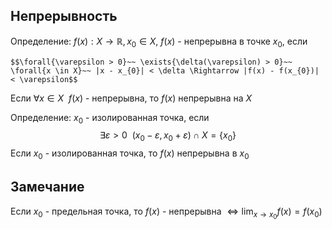 ## Непрерывность
Определение:
$f(x): X \to \mathbb{R}, x_{0} \in X$, $f(x)$ - непрерывна в точке $x_{0}$, если
```spoiler-markdown
$$\forall{\varepsilon > 0}~~ \exists{\delta(\varepsilon) > 0}~~ \forall{x \in X}~~ |x - x_{0}| < \delta \Rightarrow |f(x) - f(x_{0})| < \varepsilon$$
```
Если $\forall{x \in X}~~ f(x)$ - непрерывна, то $f(x)$ непрерывна на $X$

Определение:
$x_{0}$ - изолированная точка, если
$$\exists{\varepsilon > 0}~~ (x_{0} - \varepsilon, x_{0} + \varepsilon) \cap X = \{x_{0}\}$$
Если $x_{0}$ - изолированная точка, то $f(x)$ непрерывна в $x_{0}$

## Замечание
Если $x_{0}$ - предельная точка, то $f(x)$ - непрерывна $\Leftrightarrow \lim_{x \to x_{0}} f(x) = f(x_{0})$
